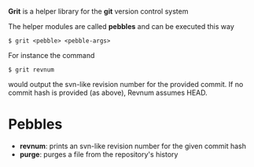 **Grit** is a helper library for the **git** version control system

The helper modules are called **pebbles** and can be executed this way

	$ grit <pebble> <pebble-args>
	
For instance the command
	
	$ grit revnum
	
would output the svn-like revision number for the provided commit.
If no commit hash is provided (as above), Revnum assumes HEAD.

# Pebbles
* **revnum**: prints an svn-like revision number for the given commit hash
* **purge**: purges a file from the repository's history